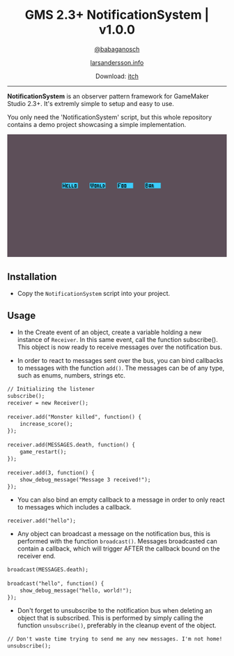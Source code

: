 <h1 align="center">GMS 2.3+ NotificationSystem | v1.0.0</h1>
<p align="center"><a href="https://twitter.com/Babaganosch">@babaganosch</a></p>
<p align="center"><a href="https://larsandersson.info">larsandersson.info</a></p>
<p align="center">Download: <a href="/">itch</a></p>

---

**NotificationSystem** is an observer pattern framework for GameMaker Studio 2.3+. It's extremly simple to setup and easy to use.

You only need the 'NotificationSystem' script, but this whole repository contains a demo project showcasing a simple implementation.

<p align="center">
  <img src="https://raw.githubusercontent.com/babaganosch/open_storage/master/notifications.gif">
</p>

## Installation

* Copy the `NotificationSystem` script into your project.

## Usage

* In the Create event of an object, create a variable holding a new instance of `Receiver`. In this same event, call the function subscribe(). This object is now ready to receive messages over the notification bus.

* In order to react to messages sent over the bus, you can bind callbacks to messages with the function `add()`. The messages can be of any type, such as enums, numbers, strings etc.

```gml
// Initializing the listener
subscribe();
receiver = new Receiver();

receiver.add("Monster killed", function() {
    increase_score();
});

receiver.add(MESSAGES.death, function() {
    game_restart();
});

receiver.add(3, function() {
    show_debug_message("Message 3 received!");
});
```

* You can also bind an empty callback to a message in order to only react to messages which includes a callback.

```gml
receiver.add("hello");
```

* Any object can broadcast a message on the notification bus, this is performed with the function `broadcast()`. Messages broadcasted can contain a callback, which will trigger AFTER the callback bound on the receiver end.

```gml
broadcast(MESSAGES.death);

broadcast("hello", function() {
    show_debug_message("hello, world!");
});
```

* Don't forget to unsubscribe to the notification bus when deleting an object that is subscribed. This is performed by simply calling the function `unsubscribe()`, preferably in the cleanup event of the object.

```gml
// Don't waste time trying to send me any new messages. I'm not home!
unsubscribe();
```